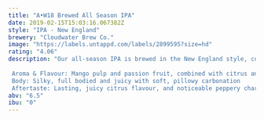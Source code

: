 ```yaml
---
title: "A•W18 Brewed All Season IPA"
date: 2019-02-15T15:03:16.067382Z
style: "IPA - New England"
brewery: "Cloudwater Brew Co."
image: "https://labels.untappd.com/labels/2899595?size=hd"
rating: "4.06"
description: "Our all-season IPA is brewed in the New England style, combining bold hop flavours with a smooth, silky body and a semi-sweet, juicy finish that’s low in bitterness. It packs plenty of tropical fruit and citrus flavour, while retaining balance and drinkability.  Aroma & Flavour: Mango pulp and passion fruit, combined with citrus and light onion notes Body: Silky, full bodied and juicy with soft, pillowy carbonation Aftertaste: Lasting, juicy citrus flavour, and noticeable peppery character"
abv: "6.5"
ibu: "0"
---
```


